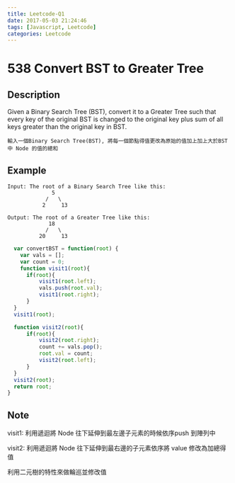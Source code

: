 ```yaml
---
title: Leetcode-Q1
date: 2017-05-03 21:24:46
tags: [Javascript, Leetcode]
categories: Leetcode
---
```


# 538 Convert BST to Greater Tree

## Description

Given a Binary Search Tree (BST), convert it to a Greater Tree such that every key of the original BST is changed to the original key plus sum of all keys greater than the original key in BST.

```
輸入一個Binary Search Tree(BST), 將每一個節點得值更改為原始的值加上加上大於BST中 Node 的值的總和
```

## Example

```
Input: The root of a Binary Search Tree like this:
              5
            /   \
           2     13

Output: The root of a Greater Tree like this:
             18
            /   \
          20     13
```

```javascript
  var convertBST = function(root) {
    var vals = [];
    var count = 0;
    function visit1(root){
      if(root){
          visit1(root.left);
          vals.push(root.val);
          visit1(root.right);
      }
  }
  visit1(root);

  function visit2(root){
      if(root){
          visit2(root.right);
          count += vals.pop();
          root.val = count;
          visit2(root.left);
      }
  }
  visit2(root);
  return root;
}
```

## Note

visit1: 利用遞迴將 Node 往下延伸到最左邊子元素的時候依序push 到陣列中

visit2: 利用遞迴將 Node 往下延伸到最右邊的子元素依序將 value 修改為加總得值

利用二元樹的特性來做輪巡並修改值
